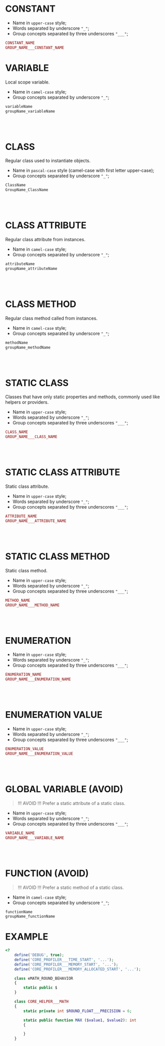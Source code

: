 # CONSTANT

- Name in `upper-case` style;
- Words separated by underscore `"_"`;
- Group concepts separated by three underscores `"___"`;

```PHP
CONSTANT_NAME
GROUP_NAME___CONSTANT_NAME
```

# VARIABLE
Local scope variable.
- Name in `camel-case` style;
- Group concepts separated by underscore `"_"`;
```PHP
variableName
groupName_variableName
```
<br><br>



# CLASS

Regular class used to instantiate objects.
- Name in `pascal-case` style (camel-case with first letter upper-case);
- Group concepts separated by underscore `"_"`;
```PHP
ClassName
GroupName_ClassName
```
<br><br>



# CLASS ATTRIBUTE

Regular class attribute from instances.
- Name in `camel-case` style;
- Group concepts separated by underscore `"_"`;
```PHP
attributeName
groupName_attributeName
```
<br><br>



# CLASS METHOD

Regular class method called from instances.
- Name in `camel-case` style;
- Group concepts separated by underscore `"_"`;
```PHP
methodName
groupName_methodName
```
<br><br>



# STATIC CLASS

Classes that have only static properties and methods, commonly used like helpers or providers.
- Name in `upper-case` style;
- Words separated by underscore `"_"`;
- Group concepts separated by three underscores `"___"`;
```PHP
CLASS_NAME
GROUP_NAME___CLASS_NAME
```
<br><br>



# STATIC CLASS ATTRIBUTE

Static class attribute.
- Name in `upper-case` style;
- Words separated by underscore `"_"`;
- Group concepts separated by three underscores `"___"`;
```PHP
ATTRIBUTE_NAME
GROUP_NAME___ATTRIBUTE_NAME
```
<br><br>



# STATIC CLASS METHOD

Static class method.
- Name in `upper-case` style;
- Words separated by underscore `"_"`;
- Group concepts separated by three underscores `"___"`;
```PHP
METHOD_NAME
GROUP_NAME___METHOD_NAME
```
<br><br>



# ENUMERATION

- Name in `upper-case` style;
- Words separated by underscore `"_"`;
- Group concepts separated by three underscores `"___"`;
```PHP
ENUMERATION_NAME
GROUP_NAME___ENUMERATION_NAME
```
<br><br>



# ENUMERATION VALUE

- Name in `upper-case` style;
- Words separated by underscore `"_"`;
- Group concepts separated by three underscores `"___"`;
```PHP
ENUMERATION_VALUE
GROUP_NAME___ENUMERATION_VALUE
```
<br><br>



# GLOBAL VARIABLE (AVOID)

> !!! AVOID !!! Prefer a static attribute of a static class.
- Name in `upper-case` style;
- Words separated by underscore `"_"`;
- Group concepts separated by three underscores `"___"`;
```PHP
VARIABLE_NAME
GROUP_NAME___VARIABLE_NAME
```
<br><br>



# FUNCTION (AVOID)

> !!! AVOID !!! Prefer a static method of a static class.
- Name in `camel-case` style;
- Group concepts separated by underscore `"_"`;
```PHP
functionName
groupName_functionName
```



# EXAMPLE

```PHP
<?
	define('DEBUG', true);
	define('CORE_PROFILER___TIME_START', '...');
	define('CORE_PROFILER___MEMORY_START', '...');
	define('CORE_PROFILER___MEMORY_ALLOCATED_START', '...');

	class eMATH_ROUND_BEHAVIOR
	{
		static public $
	}

	class CORE_HELPER___MATH
	{
		static private int $ROUND_FLOAT___PRECISION = 6;

		static public function MAX ($value1, $value2): int
		{

		}
	}



```
